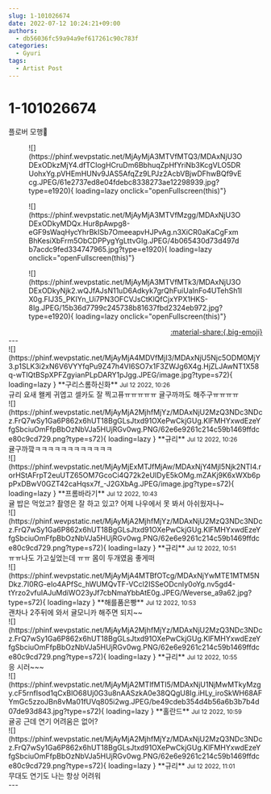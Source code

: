 ```yaml
---
slug: 1-101026674
date: 2022-07-12 10:24:21+09:00
authors:
  - db56036fc59a94a9ef617261c90c783f
categories:
  - Gyuri
tags:
  - Artist Post
---
```


# 1-101026674

<div class="post-container" markdown="1">
<div class="content-container md-sidebar__scrollwrap" markdown="1">

플로버 모행🧡
<figure markdown="1">
![](https://phinf.wevpstatic.net/MjAyMjA3MTVfMTQ3/MDAxNjU3ODExODkzMjY4.dfTCIogHCruDm6BbhuqZpHfYriNb3KcgVLO5DRUohxYg.pVHEmHUNv9JAS5AfqZz9LPJz2AcbVBjwDFhwBQf9vEcg.JPEG/61e2737ed8e04fdebc8338273ae12298939.jpg?type=e1920){ loading=lazy onclick="openFullscreen(this)"}
</figure>

<figure markdown="1">
![](https://phinf.wevpstatic.net/MjAyMjA3MTVfMzgg/MDAxNjU3ODExODkyMDQx.Hur8pAwpg8-eGF9sWaqHycYhrBkISb7OmeeapvHJPvAg.n3XiCR0aKaCgFxmBhKesiXbFrm5ObCDPPygYgLttvGIg.JPEG/4b065430d73d497db7acdc9fed334747965.jpg?type=e1920){ loading=lazy onclick="openFullscreen(this)"}
</figure>

<figure markdown="1">
![](https://phinf.wevpstatic.net/MjAyMjA3MTVfMTk3/MDAxNjU3ODExODkyNjk2.wQJfAJsN11uD6Adkyk7grQhFuiUaInFo4UTehSh1IX0g.FIJ35_PKIYn_Ui7PN3OFCVJsCtKlQfCjxYPX1HKS-8Ig.JPEG/15b36d7799c245738b81637fbd2324eb972.jpg?type=e1920){ loading=lazy onclick="openFullscreen(this)"}
</figure>


</div>
</div>

<div style="text-align: right;" markdown="1">
<a href="https://weverse.io/fromis9/artist/1-101026674" style="text-align: right;">:material-share:{.big-emoji}</a>
</div>
---

<div class="comments-container md-sidebar__scrollwrap" markdown="1">
<div class="comment" markdown="1">
<div class='id-container' markdown="1">
![](https://phinf.wevpstatic.net/MjAyMjA4MDVfMjI3/MDAxNjU5Njc5ODM0MjY3.p1SLK3i2xN6V6VYYfqPu9Z47h4VI6SO7x1F3ZWJg6X4g.HjZLJAwNT1X58q-wTIQtBSpXPFZgyianPLpDARY1pJgg.JPEG/image.jpg?type=s72){ loading=lazy }
**구리스롬하신화** <small>Jul 12 2022, 10:26</small><br>
</div>
<div class='comment-body' markdown="1">
규리 요새 왤케 귀엽고 셀카도 잘 찍고퓨ㅠㅠㅠㅠㅠ 귤구까까도 해주구ㅠㅠㅠㅠ
</div>
</div>
<div class="reply" markdown="1">
<div class="comment" markdown="1">
<div class='id-container' markdown="1">
![](https://phinf.wevpstatic.net/MjAyMjA2MjhfMjYz/MDAxNjU2MzQ3NDc3NDcz.FrQ7wSy1Ga6P862x6hUT18BgGLsJtxd91OXePwCkjGUg.KlFMHYxwdEzeYfgSbciuOmFfpBbOzNbVJa5HUjRGv0wg.PNG/62e6e9261c214c59b1469ffdce80c9cd729.png?type=s72){ loading=lazy }
**<span class="artist">규리</span>** <small>Jul 12 2022, 10:26</small><br>
</div>
<div class='comment-body' markdown="1">
귤구까깤ㅋㅋㅋㅋㅋㅋㅋㅋㅋㅋㅋㅋ
</div>
</div>
</div>
<div class="comment" markdown="1">
<div class='id-container' markdown="1">
![](https://phinf.wevpstatic.net/MjAyMjExMTJfMjAw/MDAxNjY4MjI5Njk2NTI4.rorHStAFrpT2euUTZ65OM7GcoCi4Q72k2eUIDyE5kOMg.mZAKj9K6xWXb6ppPxDBwV0GZT42caHqsx7f_-J2GXbAg.JPEG/image.jpg?type=s72){ loading=lazy }
**프롬바라기** <small>Jul 12 2022, 10:43</small><br>
</div>
<div class='comment-body' markdown="1">
귤 밥은 먹었고? 촬영은 잘 하고 있고? 어제 나우에서 못 봐서 아쉬웠자나~
</div>
</div>
<div class="reply" markdown="1">
<div class="comment" markdown="1">
<div class='id-container' markdown="1">
![](https://phinf.wevpstatic.net/MjAyMjA2MjhfMjYz/MDAxNjU2MzQ3NDc3NDcz.FrQ7wSy1Ga6P862x6hUT18BgGLsJtxd91OXePwCkjGUg.KlFMHYxwdEzeYfgSbciuOmFfpBbOzNbVJa5HUjRGv0wg.PNG/62e6e9261c214c59b1469ffdce80c9cd729.png?type=s72){ loading=lazy }
**<span class="artist">규리</span>** <small>Jul 12 2022, 10:51</small><br>
</div>
<div class='comment-body' markdown="1">
ㅠㅠ나도 가고싶었는데 ㅠㅠ 몸이 두개였음 좋게떠
</div>
</div>
</div>
<div class="comment" markdown="1">
<div class='id-container' markdown="1">
![](https://phinf.wevpstatic.net/MjAyMjA4MTBfOTcg/MDAxNjYwMTE1MTM5NDkz.7I0RG-eIo4APfSc_hWUMQvTF-VCcl2ISSeODcnIy0oYg.nv5gd4-tYrzo2vfuIAJuMdiWO23yJf7cbNmaYbbAtE0g.JPEG/Weverse_a9a62.jpg?type=s72){ loading=lazy }
**해를품은빵** <small>Jul 12 2022, 10:53</small><br>
</div>
<div class='comment-body' markdown="1">
괜차나 2주뒤에 와서 귤모니카 해주면 되지~~
</div>
</div>
<div class="reply" markdown="1">
<div class="comment" markdown="1">
<div class='id-container' markdown="1">
![](https://phinf.wevpstatic.net/MjAyMjA2MjhfMjYz/MDAxNjU2MzQ3NDc3NDcz.FrQ7wSy1Ga6P862x6hUT18BgGLsJtxd91OXePwCkjGUg.KlFMHYxwdEzeYfgSbciuOmFfpBbOzNbVJa5HUjRGv0wg.PNG/62e6e9261c214c59b1469ffdce80c9cd729.png?type=s72){ loading=lazy }
**<span class="artist">규리</span>** <small>Jul 12 2022, 10:55</small><br>
</div>
<div class='comment-body' markdown="1">
응 시러~~~
</div>
</div>
</div>
<div class="comment" markdown="1">
<div class='id-container' markdown="1">
![](https://phinf.wevpstatic.net/MjAyMjA2MTlfMTI5/MDAxNjU1NjMwMTkyMzgy.cF5rnfIsod1qCxBlO68Uj0G3u8nAASzkA0e38QQgU8Ig.iHLy_iroSkWH68AFYmGc5zzoJBn8vMa01fUVq805i2wg.JPEG/be49cdeb354d4b56a6b3b7b4d07de93d843.jpg?type=s72){ loading=lazy }
**홀란드** <small>Jul 12 2022, 10:59</small><br>
</div>
<div class='comment-body' markdown="1">
귤공 근데 연기 어려움은 없어?
</div>
</div>
<div class="reply" markdown="1">
<div class="comment" markdown="1">
<div class='id-container' markdown="1">
![](https://phinf.wevpstatic.net/MjAyMjA2MjhfMjYz/MDAxNjU2MzQ3NDc3NDcz.FrQ7wSy1Ga6P862x6hUT18BgGLsJtxd91OXePwCkjGUg.KlFMHYxwdEzeYfgSbciuOmFfpBbOzNbVJa5HUjRGv0wg.PNG/62e6e9261c214c59b1469ffdce80c9cd729.png?type=s72){ loading=lazy }
**<span class="artist">규리</span>** <small>Jul 12 2022, 11:01</small><br>
</div>
<div class='comment-body' markdown="1">
무대도 연기도 나는 항상 어려워
</div>
</div>
</div>
</div>
---
